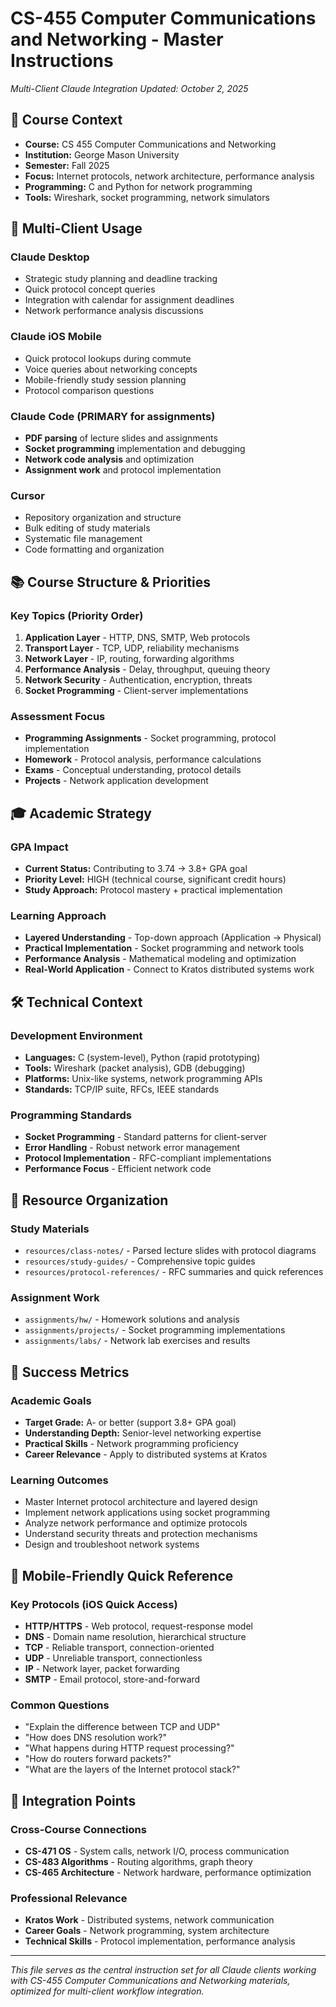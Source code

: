 # CS-455 Computer Communications and Networking - Master Instructions
*Multi-Client Claude Integration*
*Updated: October 2, 2025*

## 🎯 **Course Context**
- **Course:** CS 455 Computer Communications and Networking
- **Institution:** George Mason University
- **Semester:** Fall 2025
- **Focus:** Internet protocols, network architecture, performance analysis
- **Programming:** C and Python for network programming
- **Tools:** Wireshark, socket programming, network simulators

## 🔄 **Multi-Client Usage**

### **Claude Desktop**
- Strategic study planning and deadline tracking
- Quick protocol concept queries
- Integration with calendar for assignment deadlines
- Network performance analysis discussions

### **Claude iOS Mobile**
- Quick protocol lookups during commute
- Voice queries about networking concepts
- Mobile-friendly study session planning
- Protocol comparison questions

### **Claude Code** (PRIMARY for assignments)
- **PDF parsing** of lecture slides and assignments
- **Socket programming** implementation and debugging
- **Network code analysis** and optimization
- **Assignment work** and protocol implementation

### **Cursor**
- Repository organization and structure
- Bulk editing of study materials
- Systematic file management
- Code formatting and organization

## 📚 **Course Structure & Priorities**

### **Key Topics (Priority Order)**
1. **Application Layer** - HTTP, DNS, SMTP, Web protocols
2. **Transport Layer** - TCP, UDP, reliability mechanisms
3. **Network Layer** - IP, routing, forwarding algorithms
4. **Performance Analysis** - Delay, throughput, queuing theory
5. **Network Security** - Authentication, encryption, threats
6. **Socket Programming** - Client-server implementations

### **Assessment Focus**
- **Programming Assignments** - Socket programming, protocol implementation
- **Homework** - Protocol analysis, performance calculations
- **Exams** - Conceptual understanding, protocol details
- **Projects** - Network application development

## 🎓 **Academic Strategy**

### **GPA Impact**
- **Current Status:** Contributing to 3.74 → 3.8+ GPA goal
- **Priority Level:** HIGH (technical course, significant credit hours)
- **Study Approach:** Protocol mastery + practical implementation

### **Learning Approach**
- **Layered Understanding** - Top-down approach (Application → Physical)
- **Practical Implementation** - Socket programming and network tools
- **Performance Analysis** - Mathematical modeling and optimization
- **Real-World Application** - Connect to Kratos distributed systems work

## 🛠️ **Technical Context**

### **Development Environment**
- **Languages:** C (system-level), Python (rapid prototyping)
- **Tools:** Wireshark (packet analysis), GDB (debugging)
- **Platforms:** Unix-like systems, network programming APIs
- **Standards:** TCP/IP suite, RFCs, IEEE standards

### **Programming Standards**
- **Socket Programming** - Standard patterns for client-server
- **Error Handling** - Robust network error management
- **Protocol Implementation** - RFC-compliant implementations
- **Performance Focus** - Efficient network code

## 📖 **Resource Organization**

### **Study Materials**
- `resources/class-notes/` - Parsed lecture slides with protocol diagrams
- `resources/study-guides/` - Comprehensive topic guides
- `resources/protocol-references/` - RFC summaries and quick references

### **Assignment Work**
- `assignments/hw/` - Homework solutions and analysis
- `assignments/projects/` - Socket programming implementations
- `assignments/labs/` - Network lab exercises and results

## 🎯 **Success Metrics**

### **Academic Goals**
- **Target Grade:** A- or better (support 3.8+ GPA goal)
- **Understanding Depth:** Senior-level networking expertise
- **Practical Skills** - Network programming proficiency
- **Career Relevance** - Apply to distributed systems at Kratos

### **Learning Outcomes**
- Master Internet protocol architecture and layered design
- Implement network applications using socket programming
- Analyze network performance and optimize protocols
- Understand security threats and protection mechanisms
- Design and troubleshoot network systems

## 📱 **Mobile-Friendly Quick Reference**

### **Key Protocols (iOS Quick Access)**
- **HTTP/HTTPS** - Web protocol, request-response model
- **DNS** - Domain name resolution, hierarchical structure
- **TCP** - Reliable transport, connection-oriented
- **UDP** - Unreliable transport, connectionless
- **IP** - Network layer, packet forwarding
- **SMTP** - Email protocol, store-and-forward

### **Common Questions**
- "Explain the difference between TCP and UDP"
- "How does DNS resolution work?"
- "What happens during HTTP request processing?"
- "How do routers forward packets?"
- "What are the layers of the Internet protocol stack?"

## 🔗 **Integration Points**

### **Cross-Course Connections**
- **CS-471 OS** - System calls, network I/O, process communication
- **CS-483 Algorithms** - Routing algorithms, graph theory
- **CS-465 Architecture** - Network hardware, performance optimization

### **Professional Relevance**
- **Kratos Work** - Distributed systems, network communication
- **Career Goals** - Network programming, system architecture
- **Technical Skills** - Protocol implementation, performance analysis

---

*This file serves as the central instruction set for all Claude clients working with CS-455 Computer Communications and Networking materials, optimized for multi-client workflow integration.*